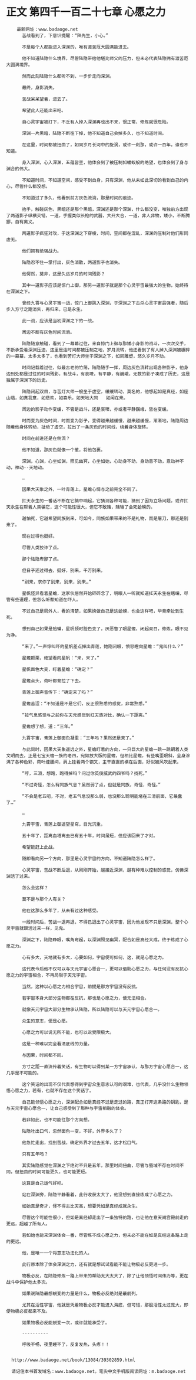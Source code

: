 # 正文 第四千一百二十七章 心愿之力
        最新网址：www.badaoge.net
          苦战看到了，下意识提醒：“陆先生，小心。”
      
          不是每个人都能进入深渊的，唯有渡苦厄大圆满能进去。
      
          他不知道陆隐什么境界，尽管陆隐带给他堪比师父的压力，但未必代表陆隐拥有渡苦厄大圆满境界。
      
          然而此刻陆隐什么都听不到，一步步走向深渊。
      
          最终，身影消失。
      
          苦战呆呆望着，进去了。
      
          希望此人还能出来吧。
      
          自心灵宇宙被打下，不乏有人掉入深渊再也出不来，很正常，修炼就很危险。
      
          深渊一片黑暗，陆隐不断往下掉，他不知道自己会掉多久，也不知道时间。
      
          在这里，时间都被扭曲了，如同岁月长河中的旋涡，或许一刹那，或许一百年，谁也不知道。
      
          身入深渊，心入深渊，五蕴皆空，他体会到了被压制如蝼蚁般的绝望，也体会到了身与渊合的伟大。
      
          不知道时间，不知道空间，感受不到自身，只有深渊，他从未如此深切的看到自己的内心，尽管什么都没想。
      
          不知道过了多久，他看到前方灰色流淌，那是时间的痕迹。
      
          抬手，触碰灰色，黑暗还是那个黑暗，深渊还是那个深渊，什么都没变，唯独前方出现了两道影子纵横交错，一道，手握类似长枪的武器，大开大合，一道，非人非物，矮小，不断腾挪，自有奥义。
      
          两道影子疯狂对攻，于这深渊之下穿梭，时间，空间都在混乱，深渊的压制对他们形同虚无。
      
          他们拥有绝强战力。
      
          陆隐忍不住一掌打出，灰色消散，两道影子也消失。
      
          他愕然，莫非，这是久远岁月的时间残影？
      
          其中一道影子应该是惊门上御，那另一道影子就是那个心灵宇宙最强大的生物，始终待在深渊之下。
      
          曾经九霄与心灵宇宙一战，惊门上御跳入深渊，于深渊之下击杀心灵宇宙最强者，随后步入方寸之距消失，再归来，已是永生。
      
          此一战，应该是当初深渊之下的一战。
      
          周边不断有灰色时间流淌。
      
          陆隐随意触碰，看到了一幕幕过往，来自惊门上御与那矮小身影的战斗，一次次交手，不断承受着深渊压迫，这里是连时间都被压制之地，岁月流转，他还看到了有人掉入深渊被碾碎的一幕幕，太多太多了，也看到苦灯大师坐于深渊之下，如同雕塑，悠久岁月不动。
      
          时间记载着过往，似最古老的竹简，陆隐随手一挥，周边灰色流转出现各种影子，他身边到处都是过往的时间残影，有战斗，有哀嚎，有平静，有巍峨，无数的影子凑成了历史，这是独属于深渊下的历史。
      
          陆隐闭起双目，与苦灯大师一般坐于虚空，缓缓转动，莫名的，他想起如是真经，如座山临，如真我意，如悲欢，如喜乐，如天地大同   如闻在来。
      
          周边的影子动作变缓，不管是战斗，还是哀嚎，亦或者平静巍峨，皆在变缓。
      
          时而变为灰色时间，时而变为影子，变得越来越缓慢，越来越缓慢，渐渐地，陆隐周边随着他身体转动，扯动了虚空，拉出了一条灰色的时间线，绕着身体旋转。
      
          时间在前进还是在倒流？
      
          他不知道，那灰色就像一个茧，将他包裹。
      
          深渊，心渊，心坐如渊，照见幽冥，心坐如始，心动身不动，身动意不动，意动神不动，神动--天地动。
      
          …
      
          因果大天象之外，一叶青莲上，星蟾心情与之前完全不同了。
      
          扛天永生的一番话不断在它脑中响起，它猜测各种可能，猜到了因为立场问题，或许扛天永生在帮着人类骗它，这个可能性很大，但它不敢赌，赌输了会死蛤蟆的。
      
          越怕死，它越希望同族到来，可如今，同族如果带来的不是礼物，而是屠刀，那还是别来了。
      
          现在过得也挺好。
      
          尽管人类狡诈了点。
      
          那个陆隐卑鄙了点。
      
          但日子还过得去，挺好，别来，千万别来。
      
          “别来，求你了别来，别来，别来…”
      
          星帆怪异看着星蟾，这家伙居然开始碎碎念了，明眼人一听就知道扛天永生在瞎编，尽管有些道理，但怎么听都知道在吓人。
      
          不过自己是局外人，看的清楚，如果换做自己是这蛤蟆，也会这样吧，毕竟牵扯到生死。
      
          想到自己如果是蛤蟆，星帆顿时脸色变了，厌恶瞥了眼星蟾，闭起双目，修炼，眼不见为净。
      
          “来了。”一声惊叫吓的星帆差点掉出青莲，她刚闭眼，愤怒瞪向星蟾：“鬼叫什么？”
      
          星蟾颤栗，绝望看向星帆：“来，来了。”
      
          星帆面色大变，盯着星蟾：“确定？”
      
          星蟾点头，荷叶都耷拉了下去。
      
          青莲上御声音传下：“确定来了吗？”
      
          星蟾苦涩：“不知道是不是它们，反正很熟悉的感觉，非常熟悉。”
      
          “按气息感觉与之前你在天元感觉到扛天族对比，确认一下距离。”
      
          星蟾想了想，道：“三年。”
      
          九霄宇宙，青莲上御面色凝重：“三年吗？果然还是来了。”
      
          与此同时，因果大天象遥远之外，星蟾盯着的方向，一只巨大的星蟾一跳一跳朝着人类文明而去，正是七宝天蟾一族的老四，宛如放大版的星蟾，但相比星蟾，有些嘴歪眼斜，全身涂满了各种色彩，荷叶缠腰间，肩上挂着两个钢叉，主干直直的横在后面，好似被风吹起来。
      
          “哼，三滑，想跑，跑得掉吗？问过你英俊威武的四爷吗？找死。”
      
          “不过奇怪，怎么有同族气息？虽然弱了点，但就是同族，奇怪，奇怪。”
      
          “不会是老五吧，不对，老五气息没那么弱，也没那么聪明能堵在三滑前面，它最蠢了…”
      
          …
      
          九霄宇宙，青莲上御遥望星穹，目光沉重。
      
          五十年了，距离血塔离去已有五十年，时间虽短，但应该回来了才对。
      
          希望能赶上此战。
      
          随即看向另一个方向，那里是心灵宇宙的方向，不知道陆隐怎么样了。
      
          心灵宇宙，苦战不断后退，从刚刚开始，越接近深渊，越有种难以控制的感觉，仿佛深渊活了过来。
      
          怎么会这样？
      
          莫不是与那个人有关？
      
          他在这那么多年了，从未有过这种感受。
      
          一段时间后，苦战一退再退，不得已退出了心灵宇宙，因为他发现不只是深渊，整个心灵宇宙就跟活过来一样，见鬼。
      
          深渊之下，陆隐睁眼，嘴角弯起，以深渊照见幽冥，配合如是真经大成，终于练成了心愿之力。
      
          心有多大，天地就有多大，心要如何，宇宙便可如何，这，就是心愿之力。
      
          这代表今后他不仅可以与天元宇宙心愿合一，更可以借助心愿之力，与任何没有反抗心愿之力的宇宙相合，不再局限于天元宇宙。
      
          当然，这种以心愿之力相合宇宙，前提是那方宇宙没有反抗。
      
          若宇宙本身大部分生物都在反抗，那也是心愿之力，便无法相合。
      
          就像天元宇宙大部分生物承认陆隐，所以陆隐可以与天元宇宙心愿合一。
      
          众生的意志，便是心愿。
      
          心愿之力可以说无所不能，也可以说受限极大。
      
          这是一种难以完全看清底线的力量。
      
          与因果，时间都不同。
      
          方寸之距一直流传着笑话，有生物可以得到某一方宇宙承认，与那方宇宙心愿合一，这几乎是不可能的。
      
          这个笑话的出现不仅代表想得到宇宙众生意志认可的艰难，也代表，几乎没什么生物领悟心愿之力，若有，也就不存在这个笑话了。
      
          自己能领悟心愿之力，深渊配合如是真经不过是走过的路，真正打开这条路的钥匙，是与天元宇宙心愿合一，让自己感受到了那种与宇宙相融的体会。
      
          若非如此，也不可能往那个方向想。
      
          陆隐吐出口气，忽然面色一变，不好，外界多久了？
      
          他急忙走出，找到苦战，确定外界才过去五年，这才松口气。
      
          只有五年吗？
      
          其实陆隐感觉在深渊之下绝对不只是五年，那里时间扭曲，尽管与蜃域不存在时间不同，但扭曲的时间可能更久，也可能更短。
      
          这算是自己运气好吧。
      
          站在深渊旁，陆隐平静看着，此行收获太大了，他没想到直接练成了心愿之力。
      
          如始真是奇才，怪不得志比天高，想要凭如是真经成就永生。
      
          尽管这个可能性很小，但如是真经却走出了一条独特的路，也让他在意天阙宫殿前走的更远，超越了所有人。
      
          若如始也能来深渊体会一番，尽管练不成心愿之力，但未必不能在如是真经这条路上走的更远。
      
          他，是唯一一个将意志功法化的人。
      
          此行原本除了体会深渊之力，还有就是想试试看能不能让物极必反更进一步。
      
          物极必反，在陆隐修炼一路上带来的帮助太大太大了，除了让他领悟时间伟力等，更在战斗中保护他太多次。
      
          如果说陆隐最想蜕变的力量是什么，物极必反绝对是最前列。
      
          尤其在活性宇宙，他就是凭着物极必反才能进入海底，但可惜，那股活性太过庞大，即便物极必反都来不及。
      
          如果物极必反能蜕变一次，或许就能承受了。
      
          ----------
      
          呼吸不畅，夜里睡不了，反复发热，头疼！！
      
      
      http://www.badaoge.net/book/13084/39302859.html
      
      请记住本书首发域名：www.badaoge.net。笔尖中文手机版阅读网址：m.badaoge.net